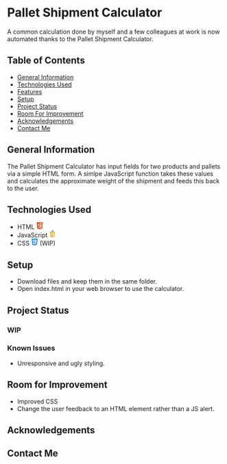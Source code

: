 # Pallet Shipment Calculator
A common calculation done by myself and a few colleagues at work is now automated thanks to the Pallet Shipment Calculator.

## Table of Contents
* [General Information](#general-information)
* [Technologies Used](#technologies-used)
* [Features](#features)
* [Setup](#setup)
* [Project Status](#project-status)
* [Room For Improvement](#room-for-improvement)
* [Acknowledgements](#acknowledgements)
* [Contact Me](#contact-me)

## General Information
The Pallet Shipment Calculator has input fields for two products and pallets via a simple HTML form. A simlpe JavaScript function takes these values and calculates the approximate weight of the shipment and feeds this back to the user.

## Technologies Used
* HTML ![html](./images/html.png)
* JavaScript ![JavaScript](./images/javascript.png)
* CSS ![css](./images/css.png) (WIP)

## Setup
* Download files and keep them in the same folder.
* Open index.html in your web browser to use the calculator.

## Project Status

### WIP

### Known Issues

* Unresponsive and ugly styling.

## Room for Improvement

* Improved CSS
* Change the user feedback to an HTML element rather than a JS alert.

## Acknowledgements

## Contact Me